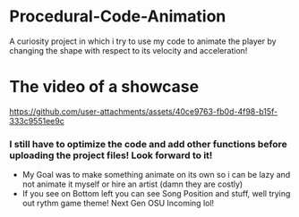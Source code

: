 # Procedural-Code-Animation
A curiosity project in which i try to use my code to animate the player by changing the shape with respect to its velocity and acceleration!

# The video of a showcase

https://github.com/user-attachments/assets/40ce9763-fb0d-4f98-b15f-333c9551ee9c


### I still have to optimize the code and add other functions before uploading the project files! Look forward to it!

- My Goal was to make something animate on its own so i can be lazy and not animate it myself or hire an artist (damn they are costly)
- If you see on Bottom left you can see Song Position and stuff, well trying out rythm game theme! Next Gen OSU Incoming lol!
